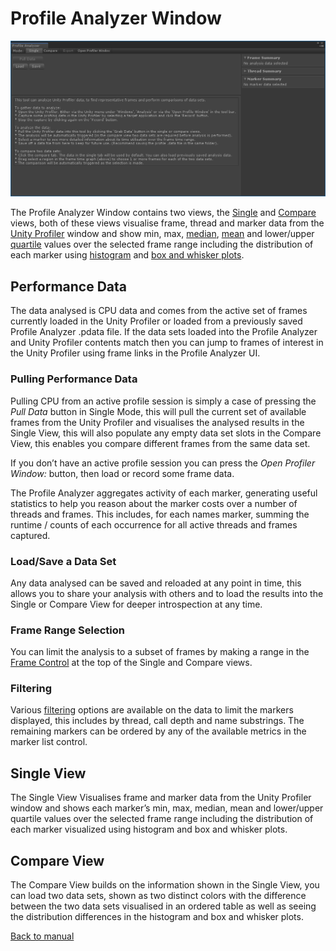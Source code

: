 ﻿# Profile Analyzer Window

![ProfileAnalyzerView.](images/single-view-grab-data.png)

The Profile Analyzer Window contains two views, the [Single](single-view.md) and [Compare](compare-view.md) views, both of these views visualise frame, thread and marker data from the [Unity Profiler]() window and show min, max, [median](https://en.wikipedia.org/wiki/Median), [mean](https://en.wikipedia.org/wiki/Arithmetic_mean) and lower/upper [quartile](https://en.wikipedia.org/wiki/Interquartile_range) values over the selected frame range including the distribution of each marker using [histogram](https://en.wikipedia.org/wiki/Histogram) and [box and whisker plots](https://en.wikipedia.org/wiki/Box_plot).

## Performance Data
The data analysed is CPU data and comes from the active set of frames currently loaded in the Unity Profiler or loaded from a previously saved Profile Analyzer .pdata file. If the data sets loaded into the Profile Analyzer and Unity Profiler contents match then you can jump to frames of interest in the Unity Profiler using frame links in the Profile Analyzer UI.

### Pulling Performance Data
Pulling CPU from an active profile session is simply a case of pressing the _Pull Data_ button in Single Mode, this will pull the current set of available frames from the Unity Profiler and visualises the analysed results in the Single View, this will also populate any empty data set slots in the Compare View, this enables you compare different frames from the same data set.

If you don’t have an active profile session you can press the _Open Profiler Window:_ button, then load or record some frame data.

The Profile Analyzer aggregates activity of each marker, generating useful statistics to help you reason about the marker costs over a number of threads and frames. This includes, for each names marker, summing the runtime / counts of each occurrence for all active threads and frames captured.

### Load/Save a Data Set
Any data analysed can be saved and reloaded at any point in time, this allows you to share your analysis with others and to load the results into the Single or Compare View for deeper introspection at any time.

### Frame Range Selection
You can limit the analysis to a subset of frames by making a range in the [Frame Control](frame-range-selection.md) at the top of the Single and Compare views.

### Filtering
Various [filtering](filtering-system.md) options are available on the data to limit the markers displayed, this includes by thread, call depth and name substrings. The remaining markers can be ordered by any of the available metrics in the marker list control.

## Single View
The Single View Visualises frame and marker data from the Unity Profiler window and shows each marker’s min, max, median, mean and lower/upper quartile values over the selected frame range including the distribution of each marker visualized using histogram and box and whisker plots.

## Compare View
The Compare View builds on the information shown in the Single View, you can load two data sets, shown as two distinct colors with the difference between the two data sets visualised in an ordered table as well as seeing the distribution differences in the histogram and box and whisker plots.


[Back to manual](manual.md)

